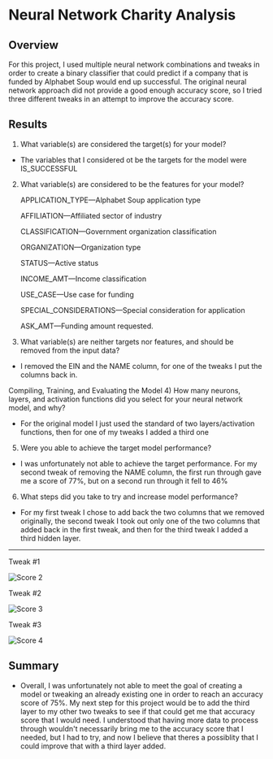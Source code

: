 # Neural Network Charity Analysis

## Overview
For this project, I used multiple neural network combinations and tweaks in order to create a binary classifier that could predict if a company that is funded by Alphabet Soup would end up successful. The original neural network approach did not provide a good enough accuracy score, so I tried three different tweaks in an attempt to improve the accuracy score.

## Results

1) What variable(s) are considered the target(s) for your model?
- The variables that I considered ot be the targets for the model were IS_SUCCESSFUL


2) What variable(s) are considered to be the features for your model?

   APPLICATION_TYPE—Alphabet Soup application type

   AFFILIATION—Affiliated sector of industry
   
   CLASSIFICATION—Government organization classification

   ORGANIZATION—Organization type

   STATUS—Active status

   INCOME_AMT—Income classification
   
   USE_CASE—Use case for funding

   SPECIAL_CONSIDERATIONS—Special consideration for application

   ASK_AMT—Funding amount requested.

3) What variable(s) are neither targets nor features, and should be removed from the input data?
- I removed the EIN and the NAME column, for one of the tweaks I put the columns back in.


Compiling, Training, and Evaluating the Model
4) How many neurons, layers, and activation functions did you select for your neural network model, and why?
- For the original model I just used the standard of two layers/activation functions, then for one of my tweaks I added a third one


5) Were you able to achieve the target model performance?
- I was unfortunately not able to achieve the target performance. For my second tweak of removing the NAME column, the first run through gave me a score of 77%, but on a           second run through it fell to 46%


6) What steps did you take to try and increase model performance?
- For my first tweak I chose to add back the two columns that we removed originally, the second tweak I took out only one of the two columns that added back in the first           tweak, and then for the third tweak I added a third hidden layer.

---------------------------------------------------------------------------------------------------------------------

Tweak #1

![Score 2](https://user-images.githubusercontent.com/75768098/118362774-94036f00-b556-11eb-8129-4ef4b3b4f523.png)

Tweak #2

![Score 3](https://user-images.githubusercontent.com/75768098/118362777-949c0580-b556-11eb-8311-1f5c8a0cb3cf.png)

Tweak #3

![Score 4](https://user-images.githubusercontent.com/75768098/118362779-9665c900-b556-11eb-9427-4be79689415f.png)


## Summary
- Overall, I was unfortunately not able to meet the goal of creating a model or tweaking an already existing one in order to reach an accuracy score of 75%. My next step for this project would be to add the third layer to my other two tweaks to see if that could get me that accuracy score that I would need. I understood that having more data to process through wouldn't necessarily bring me to the accuracy score that I needed, but I had to try, and now I believe that theres a possiblity that I could improve that with a third layer added. 
